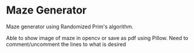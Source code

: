 # Maze Generator
Maze generator using Randomized Prim's algorithm.

Able to show image of maze in opencv or save as pdf using Pillow. Need to comment/uncomment the lines to what is desired